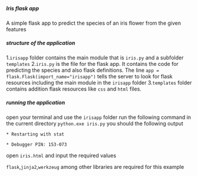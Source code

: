 ##### Iris flask app
A simple flask app to predict the species of an iris flower from the given features

##### structure of the application
1.`irisapp` folder contains the main module that is `iris.py` and a subfolder `templates`
2.`iris.py` is the file for the flask app. It contains the code for predicting the species and also flask definitions. The line `app = flask.Flask(import_name="irisapp")` tells the server to look for flask resources including the main module in the `irisapp` folder
3.`templates` folder contains addition flask resources like `css`  and `html` files.
##### running the application
open your terminal and use the `irisapp` folder
run the following command in the current directory
`python.exe iris.py`
you should the following output                                                                            

`* Restarting with stat`

`* Debugger PIN: 153-073`


open `iris.html` and input the required values

`flask`,`jinja2`,`werkzeug` among other libraries are required for this example


